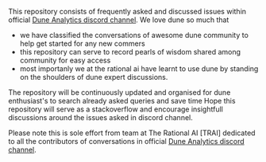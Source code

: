 This repository consists of frequently asked and discussed issues within official [Dune Analytics discord channel](https://discord.gg/ErrzwBz).
We love dune so much that 
* we have classified the conversations of awesome dune community to help get started for any new commers
* this repository can serve to record pearls of wisdom shared among community for easy access
* most importanly we at the rational ai have learnt to use dune by standing on the shoulders of dune expert discussions.
 
The repository will be continuously updated and organised for dune enthusiast's to search already asked queries and save time 
Hope this repository will serve as a stackoverflow and encourage insightfull discussions around the issues asked in discord channel.

Please note this is sole effort from team at The Rational AI [TRAI] dedicated to all the contributors of conversations in official [Dune Analytics discord channel](https://discord.gg/ErrzwBz).
